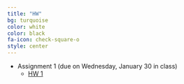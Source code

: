 ```yaml
---
title: "HW"
bg: turquoise
color: white
color: black
fa-icon: check-square-o
style: center
---
```


- Assignment 1 (due on Wednesday, January 30 in class)
    - [HW 1]( myfiles/HW1.pdf)
